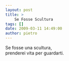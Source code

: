 ```yaml
---
layout: post
title: >
    Se Fosse Scultura
tags: []
date: 2009-03-11 14:49:00
author: pietro
---
```

Se fosse una scultura,<br/>prenderei vita per guardarti.
